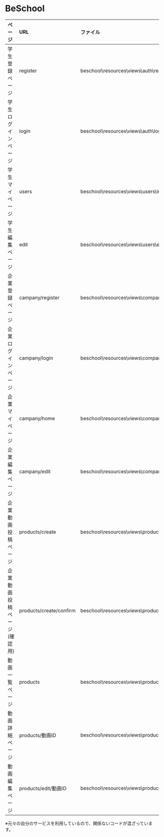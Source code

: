 # BeSchool

| ページ | URL | ファイル |
|:-----------|:------------|:------------|
|学生登録ページ	|register	|beschool\resources\views\auth\register.blade.php|
|学生ログインページ	|login	|beschool\resources\views\auth\login.blade.php|
|学生マイページ	|users	|beschool\resources\views\users\index2.blade.php|
|学生編集ページ	|edit	|beschool\resources\views\users\edit.blade.php|
|企業登録ページ	|campany/register	|beschool\resources\views\company\register.blade.php|
|企業ログインページ	|campany/login	|beschool\resources\views\company\login.blade.php|
|企業マイページ	|campany/home	|beschool\resources\views\company\home.blade.php|
|企業編集ページ	|campany/edit	|beschool\resources\views\company\edit.blade.php|
|企業動画投稿ページ |products/create |beschool\resources\views\products\create.blade.php|
|企業動画投稿ページ(確認用) |products/create/confirm |beschool\resources\views\products\confirm.blade.php|
|動画一覧ページ |products |beschool\resources\views\products\index.blade.php|
|動画詳細ページ |products/動画ID |beschool\resources\views\products\show.blade.php|
|動画編集ページ |products/edit/動画ID |beschool\resources\views\products\edit.blade.php|

※元々の自分のサービスを利用しているので、関係ないコードが混ざっています。
